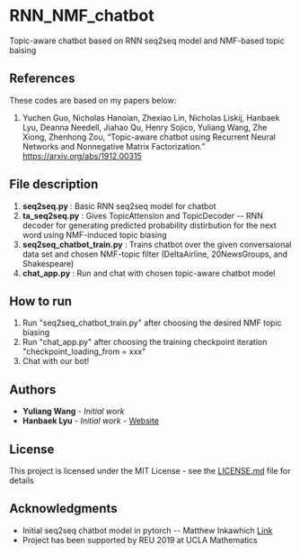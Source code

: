# RNN_NMF_chatbot
Topic-aware chatbot based on RNN seq2seq model and NMF-based topic baising

## References

These codes are based on my papers below: 
  1. Yuchen Guo, Nicholas Hanoian, Zhexiao Lin, Nicholas Liskij, Hanbaek Lyu, Deanna Needell, Jiahao Qu, Henry Sojico, Yuliang Wang, Zhe Xiong, Zhenhong Zou, 
     “Topic-aware chatbot using Recurrent Neural Networks and Nonnegative Matrix Factorization.” 
     https://arxiv.org/abs/1912.00315

## File description 

  1. **seq2seq.py** : Basic RNN seq2seq model for chatbot  
  2. **ta_seq2seq.py** : Gives TopicAttension and TopicDecoder -- RNN decoder for generating predicted probability distirbution for the next word using NMF-induced topic biasing
  3. **seq2seq_chatbot_train.py** : Trains chatbot over the given conversaional data set and chosen NMF-topic filter (DeltaAirline, 20NewsGroups, and Shakespeare)
  4. **chat_app.py** : Run and chat with chosen topic-aware chatbot model
  
## How to run

  1. Run "seq2seq_chatbot_train.py" after choosing the desired NMF topic biasing 
  2. Run "chat_app.py" after choosing the training checkpoint iteration "checkpoint_loading_from = xxx"
  3. Chat with our bot! 
  
## Authors

* **Yuliang Wang** - *Initial work* 
* **Hanbaek Lyu** - *Initial work* - [Website](https://hanbaeklyu.com)

## License

This project is licensed under the MIT License - see the [LICENSE.md](LICENSE.md) file for details

## Acknowledgments

* Initial seq2seq chatbot model in pytorch -- Matthew Inkawhich [Link](https://pytorch.org/tutorials/beginner/chatbot_tutorial.html)
* Project has been supported by REU 2019 at UCLA Mathematics
